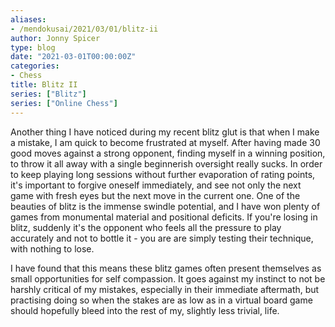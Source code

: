 ```yaml
---
aliases:
- /mendokusai/2021/03/01/blitz-ii
author: Jonny Spicer
type: blog
date: "2021-03-01T00:00:00Z"
categories:
- Chess
title: Blitz II
series: ["Blitz"]
series: ["Online Chess"]
---
```

Another thing I have noticed during my recent blitz glut is that when I make a mistake, I am quick to become frustrated at myself. After having made 30 good moves against a strong
opponent, finding myself in a winning position, to throw it all away with a single beginnerish oversight really sucks. In order to keep playing long sessions without further
evaporation of rating points, it's important to forgive oneself immediately, and see not only the next game with fresh eyes but the next move in the current one. One of the beauties of
blitz is the immense swindle potential, and I have won plenty of games from monumental material and positional deficits. If you're losing in blitz, suddenly it's the opponent who feels
all the pressure to play accurately and not to bottle it - you are are simply testing their technique, with nothing to lose.

I have found that this means these blitz games often present themselves as small opportunities for self compassion. It goes against my instinct to not be harshly critical of my
mistakes, especially in their immediate aftermath, but practising doing so when the stakes are as low as in a virtual board game should hopefully bleed into the rest of my, slightly
less trivial, life.
